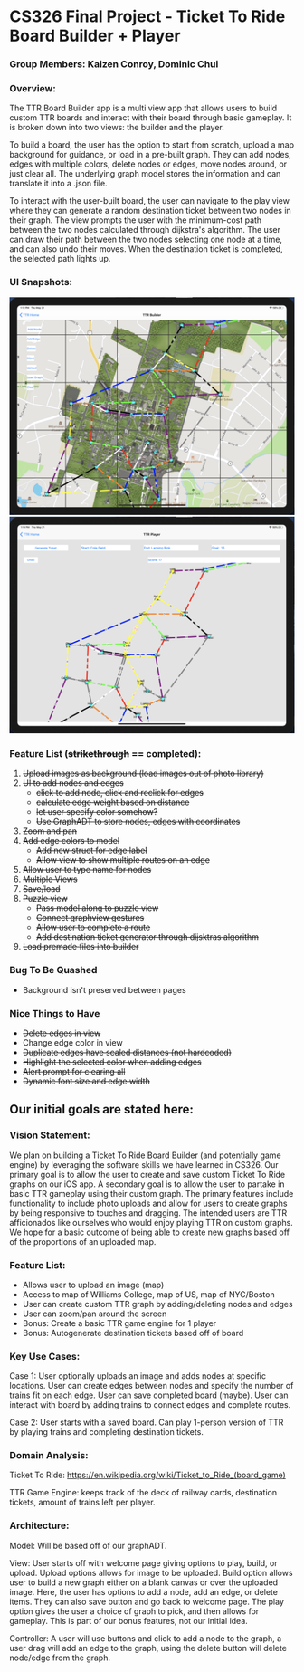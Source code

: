 # CS326 Final Project - Ticket To Ride Board Builder + Player

### Group Members: Kaizen Conroy, Dominic Chui

### Overview:

The TTR Board Builder app is a multi view app that allows users to build custom TTR boards and interact with their board through basic gameplay. It is broken down into two views: the builder and the player. 

To build a board, the user has the option to start from scratch, upload a map background for guidance, or load in a pre-built graph. They can add nodes, edges with multiple colors, delete nodes or edges, move nodes around, or just clear all. The underlying graph model stores the information and can translate it into a .json file. 

To interact with the user-built board, the user can navigate to the play view where they can generate a random destination ticket between two nodes in their graph. The view prompts the user with the minimum-cost path between the two nodes calculated through dijkstra's algorithm. The user can draw their path between the two nodes selecting one node at a time, and can also undo their moves. When the destination ticket is completed, the selected path lights up. 

### UI Snapshots: 
  ![Build Screen](Images/Builder.png)
  ![Play screen](Images/Player.png)
  
### Feature List (~~strikethrough~~ == completed):

1. ~~Upload images as background (load images out of photo library)~~ 
2. ~~UI to add nodes and edges~~
   - ~~click to add node, click and reclick for edges~~
   - ~~calculate edge weight based on distance~~
   - ~~let user specify color somehow?~~
   - ~~Use GraphADT to store nodes, edges with coordinates~~
3. ~~Zoom and pan~~
4. ~~Add edge colors to model~~ 
   - ~~Add new struct for edge label~~
   - ~~Allow view to show multiple routes on an edge~~
5. ~~Allow user to type name for nodes~~
6. ~~Multiple Views~~
7. ~~Save/load~~
8. ~~Puzzle view~~
   - ~~Pass model along to puzzle view~~
   - ~~Connect graphview gestures~~
   - ~~Allow user to complete a route~~
   - ~~Add destination ticket generator through dijsktras algorithm~~
9. ~~Load premade files into builder~~
   
### Bug To Be Quashed
- Background isn't preserved between pages

### Nice Things to Have
- ~~Delete edges in view~~
- Change edge color in view
- ~~Duplicate edges have scaled distances (not hardcoded)~~
- ~~Highlight the selected color when adding edges~~
- ~~Alert prompt for clearing all~~
- ~~Dynamic font size and edge width~~

## Our initial goals are stated here: 

### Vision Statement: 
We plan on building a Ticket To Ride Board Builder (and potentially game engine) by leveraging the software skills we have learned in CS326. Our primary goal is to allow the user to create and save custom Ticket To Ride graphs on our iOS app. A secondary goal is to allow the user to partake in basic TTR gameplay using their custom graph. The primary features include functionality to include photo uploads and allow for users to create graphs by being responsive to touches and dragging. The intended users are TTR afficionados like ourselves who would enjoy playing TTR on custom graphs. We hope for a basic outcome of being able to create new graphs based off of the proportions of an uploaded map.

### Feature List:
  * Allows user to upload an image (map)
  * Access to map of Williams College, map of US, map of NYC/Boston
  * User can create custom TTR graph by adding/deleting nodes and edges 
  * User can zoom/pan around the screen
  * Bonus: Create a basic TTR game engine for 1 player
  * Bonus: Autogenerate destination tickets based off of board

### Key Use Cases:

  Case 1: User optionally uploads an image and adds nodes at specific locations. User can create edges between nodes and specify the number of trains fit on each edge. User can save completed board (maybe). User can interact with board by adding trains to connect edges and complete routes. 
  
  Case 2: User starts with a saved board. Can play 1-person version of TTR by playing trains and completing destination tickets. 

### Domain Analysis:

  Ticket To Ride: https://en.wikipedia.org/wiki/Ticket_to_Ride_(board_game)
  
  TTR Game Engine: keeps track of the deck of railway cards, destination tickets, amount of trains left per player.

### Architecture:

  Model: Will be based off of our graphADT.
  
  View: User starts off with welcome page giving options to play, build, or upload. Upload options allows for image to be uploaded. Build option allows user to build a new graph either on a blank canvas or over the uploaded image. Here, the user has options to add a node, add an edge, or delete items. They can also save button and go back to welcome page. The play option gives the user a choice of graph to pick, and then allows for gameplay. This is part of our bonus features, not our initial idea. 
  
  Controller: A user will use buttons and click to add a node to the graph, a user drag will add an edge to the graph, using the delete button will delete node/edge from the graph. 
  
  
  



